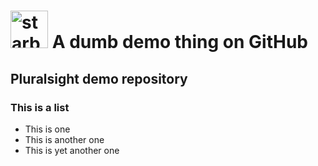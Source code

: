 # <a href= 'https://github.com/ckemp19/fuzzy-spoon'><img src='https://cdn.pixabay.com/photo/2012/04/13/01/13/starburst-31610_1280.png' height ='60' alt='starburst pic' /></a> A dumb demo thing on GitHub

## Pluralsight demo repository


### This is a list
- This is one
- This is another one
- This is yet another one
